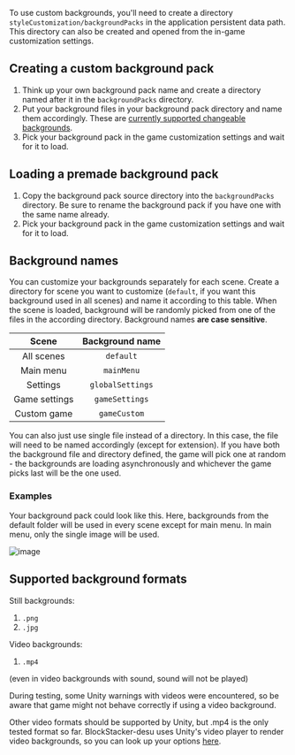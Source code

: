 To use custom backgrounds, you'll need to create a directory `styleCustomization/backgroundPacks` in the application persistent data path. This directory can also be created and opened from the in-game customization settings.

## Creating a custom background pack

1. Think up your own background pack name and create a directory named after it in the `backgroundPacks` directory.
2. Put your background files in your background pack directory and name them accordingly. These are [currently supported changeable backgrounds](#background-names).
3. Pick your background pack in the game customization settings and wait for it to load.

## Loading a premade background pack

1. Copy the background pack source directory into the `backgroundPacks` directory. Be sure to rename the background pack if you have one with the same name already.
2. Pick your background pack in the game customization settings and wait for it to load.

## Background names
You can customize your backgrounds separately for each scene. Create a directory for scene you want to customize (`default`, if you want this background used in all scenes) and name it according to this table. When the scene is loaded, background will be randomly picked from one of the files in the according directory. Background names **are case sensitive**.

|     Scene     | Background name  |
| :-----------: | :--------------: |
|  All scenes   |    `default`     |
|   Main menu   |    `mainMenu`    |
|   Settings    | `globalSettings` |
| Game settings |  `gameSettings`  |
|  Custom game  |   `gameCustom`   |

You can also just use single file instead of a directory. In this case, the file will need to be named accordingly (except for extension). If you have both the background file and directory defined, the game will pick one at random - the backgrounds are loading asynchronously and whichever the game picks last will be the one used.

### Examples

Your background pack could look like this. Here, backgrounds from the default folder will be used in every scene except for main menu. In main menu, only the single image will be used.

![image](https://user-images.githubusercontent.com/39689572/173807513-67ba5938-d598-46fd-b186-6a5de3fb7359.png)

## Supported background formats

Still backgrounds:
1. `.png`
2. `.jpg`

Video backgrounds: 
1. `.mp4`

(even in video backgrounds with sound, sound will not be played)

During testing, some Unity warnings with videos were encountered, so be aware that game might not behave correctly if using a video background.

Other video formats should be supported by Unity, but .mp4 is the only tested format so far. BlockStacker-desu uses Unity's video player to render video backgrounds, so you can look up your options <a href="https://docs.unity3d.com/Manual/VideoSources-FileCompatibility.html" target="_blank">here</a>.